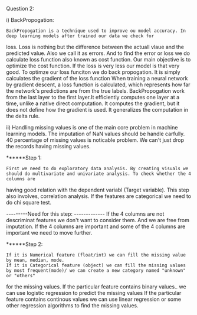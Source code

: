 Question 2:

i) BackPropogation:

    BackPropogation is a technique used to improve ou model accuracy. In deep learning models after trained our data we check for
loss. Loss is nothing but the difference between the actuall vlaue and the predicted value. Also we call it as errors. And to find the error 
or loss we do calculate loss function also known as cost function. Our main objective is to optimize the cost function. If the loss is very 
less our model is that very good. To optimze our loss funciton we do back propogation. It is simply calculates  the gradient of the loss function
When training a neural network by gradient descent, a loss function is calculated, which represents how far the network's predictions are from the 
true labels.
    BackPropogation work from the last layer to the first layer.It efficiently computes one layer at a time, unlike a native direct computation. 
It computes the gradient, but it does not define how the gradient is used. It generalizes the computation in the delta rule.






ii)
    Handling missing values is one of the main core problem in machine learning models. The imputation of NaN values should be handle carfully.
40 percentage of missing values is noticable problem. We can't just drop the records having missing values. 

******Step 1:

    First we need to do exploratory data analysis. By creating visuals we should do multivariate and univariate analysis. To check whether the 4 columns are
having good relation with the dependent variabl (Target variable). This step also involves, correlation analysis. If the features are categorical we need to do
chi square test.

---------Need for this step: -------------
        If the 4 columns are not descriminat features we don't want to consider them. And we are free from imputation.
        If the 4 columns are important and some of the 4 columns are important we need to move further.

******Step 2:

    If it is Numerical feature (float/int) we can fill the missing value by mean, median, mode. 
    If it is Categorical feature (object) we can fill the missing values by most frequent(mode)/ we can create a new category named "unknown" or "others"
for the missing values.
    If the particular feature contains binary values.. we can use logistic regression to predict the missing values
    If the particular feature contains continous values we can use linear regression or some other regression algorithms to find the missing values.
